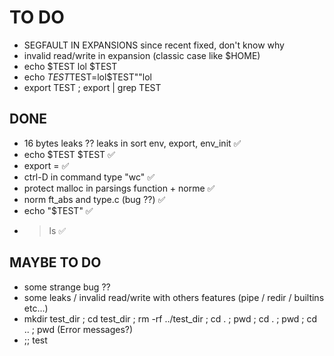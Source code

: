 # TO DO

* SEGFAULT IN EXPANSIONS since recent fixed, don't know why
* invalid read/write in expansion (classic case like $HOME)
* echo    $TEST lol $TEST
* echo $TEST$TEST=lol$TEST""lol
* export TEST ; export | grep TEST

## DONE
* 16 bytes leaks ?? leaks in sort env, export, env_init ✅
* echo $TEST $TEST ✅
* export = ✅
* ctrl-D in command type "wc" ✅
* protect malloc in parsings function + norme ✅
* norm ft_abs and type.c (bug ??) ✅
* echo "\$TEST" ✅
* > ls ✅

## MAYBE TO DO

* some strange bug ??
* some leaks / invalid read/write with others features (pipe / redir / builtins etc...)
* mkdir test_dir ; cd test_dir ; rm -rf ../test_dir ; cd . ; pwd ; cd . ; pwd ; cd .. ; pwd (Error messages?)
* ;; test

